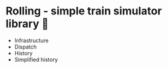 # **Rolling** - simple train simulator library 🚋

 * Infrastructure
 * Dispatch
 * History
 * Simplified history



